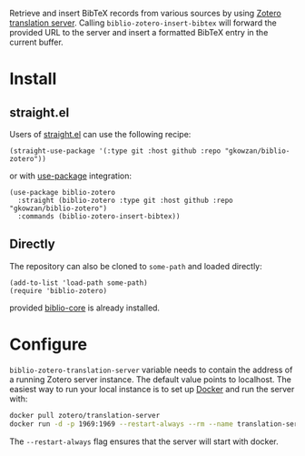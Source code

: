 Retrieve and insert BibTeX records from various sources by using [Zotero translation server](https://github.com/zotero/translation-server). Calling `biblio-zotero-insert-bibtex` will forward the provided URL to the server and insert a formatted BibTeX entry in the current buffer.

# Install

## straight.el

Users of [straight.el](https://github.com/raxod502/straight.el) can use the following recipe:

``` emacs-lisp
(straight-use-package '(:type git :host github :repo "gkowzan/biblio-zotero"))
```

or with [use-package](https://github.com/jwiegley/use-package) integration:

``` emacs-lisp
(use-package biblio-zotero
  :straight (biblio-zotero :type git :host github :repo "gkowzan/biblio-zotero")
  :commands (biblio-zotero-insert-bibtex))
```

## Directly

The repository can also be cloned to `some-path` and loaded directly:

``` emacs-lisp
(add-to-list 'load-path some-path)
(require 'biblio-zotero)
```

provided [biblio-core](https://github.com/cpitclaudel/biblio.el) is already installed.

# Configure

`biblio-zotero-translation-server` variable needs to contain the address of a running Zotero server instance. The default value points to localhost. The easiest way to run your local instance is to set up [Docker](https://www.docker.com) and run the server with:

```sh
docker pull zotero/translation-server
docker run -d -p 1969:1969 --restart-always --rm --name translation-server zotero/translation-server
```

The `--restart-always` flag ensures that the server will start with docker.
